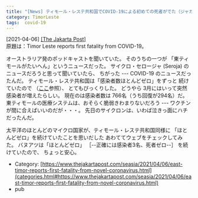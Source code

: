 ```yaml
---
title: "[News] ティモール・レステ共和国でCOVID-19による初めての死者がでた（ジャカルタポスト紙） ---感染者は、この1ヶ月で「ほとんどゼロ」から一気に766名！"
category: TimorLeste
tags:  covid-19
---
```


[2021-04-06] [[The Jakarta Post]](https://www.thejakartapost.com/seasia/2021/04/06/east-timor-reports-first-fatality-from-novel-coronavirus.html)  
 原題は：Timor Leste reports first fatality from COVID-19。

 オーストラリア発のポッドキャストを聞いていた。
そのうちの一つが
「東ティモールがたいへん」というニュースだった。
サイクロ・セロージャ (Seroja) のニュースだろうと思って聞いていたら、
ちがった ---
COVID-19 のニュースだったんだ。
ティモール・レステ共和国は「感染者数ほとんどゼロ」をずっと
続けていたので
（[ここ](file:///home/satoshi/public_html/private/diary/2021-01-18-1.html)参照）、
とてもびっくりした。
どうやら 3月にはいって突然感染者が増えたらしい。
現在のは感染者数は 766名（うち回復が294名）だ。
東ティモールの医療システムは、おそらく脆弱きわまりないだろう ---
ワクチンが間に合えばいいのだが・・・。
先日のサイクロンは、いわば泣きっ面にハチだったんだ。

 太平洋のほとんどのマイクロ国家が、ティモール・レステ共和国同様に
「ほとんどゼロ」を続けていたことを思いだした
あわててウェブをチェックしてみた。
バヌアツは「ほとんどゼロ」
［--正確には感染者3名、死者ゼロ--］
を続けていたので、
ちょっと安心。

- Category: [https://www.thejakartapost.com/seasia/2021/04/06/east-timor-reports-first-fatality-from-novel-coronavirus.html](categories.html#https://www.thejakartapost.com/seasia/2021/04/06/east-timor-reports-first-fatality-from-novel-coronavirus.html)
- pub

